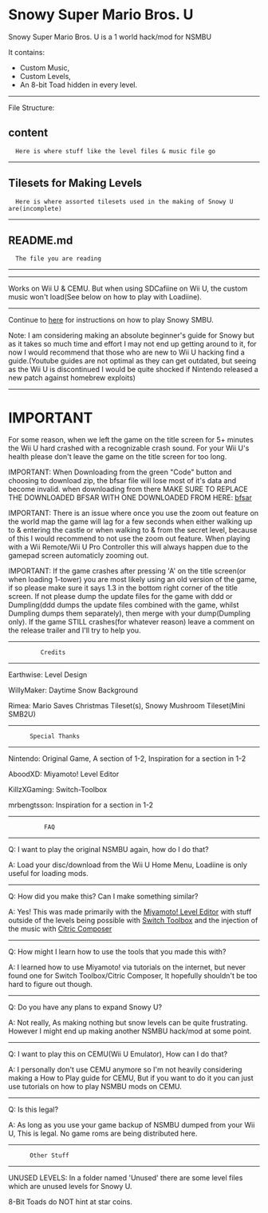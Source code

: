 # Snowy Super Mario Bros. U

Snowy Super Mario Bros. U is a 1 world hack/mod for NSMBU

It contains:
 - Custom Music,
 - Custom Levels,
 - An 8-bit Toad hidden in every level.

------------------------------------------------------------------------------------------

File Structure:


   content
   ------------------------------------
      Here is where stuff like the level files & music file go
   -------------------------------------
   
   Tilesets for Making Levels
   -------------------------------------
      Here is where assorted tilesets used in the making of Snowy U are(incomplete)
   -------------------------------------
   
   README.md
   -------------------------------------
      The file you are reading
   -------------------------------------
--------------------------------------------------------

Works on Wii U & CEMU. But when using SDCafiine on Wii U, the custom music won't load(See below on how to play with Loadiine).

------------------------------------------------------------------

Continue to [here](howToPlay.md) for instructions on how to play Snowy SMBU.


Note: I am considering making an absolute beginner's guide for Snowy but as it takes so much time and effort I may not end up getting around to it, for now I would recommend that those who are new to Wii U hacking find a guide.(Youtube guides are not optimal as they can get outdated, but seeing as the Wii U is discontinued I would be quite shocked if Nintendo released a new patch against homebrew exploits)

--------------------------------------------------------------------

# IMPORTANT

For some reason, when we left the game on the title screen for 5+ minutes the Wii U hard crashed with a recognizable crash sound. For your Wii U's health please don't leave the game on the title screen for too long.


IMPORTANT: When Downloading from the green "Code" button and choosing to download zip, the bfsar file will lose most of it's data and become invalid. when downloading from there MAKE SURE TO REPLACE THE DOWNLOADED BFSAR WITH ONE DOWNLOADED FROM HERE: [bfsar](https://github.com/Kitty-Cats/SnowySMBU/raw/master/content/CAFE/cafe_redpro_sound.bfsar)


IMPORTANT: There is an issue where once you use the zoom out feature on the world map the game will lag for a few seconds when either walking up to & entering the castle or when walking to & from the secret level, because of this I would recommend to not use the zoom out feature. When playing with a Wii Remote/Wii U Pro Controller this will always happen due to the gamepad screen automaticly zooming out.


IMPORTANT: If the game crashes after pressing 'A' on the title screen(or when loading 1-tower) you are most likely using an old version of the game, if so please make sure it says 1.3 in the bottom right corner of the title screen. If not please dump the update files for the game with ddd or Dumpling(ddd dumps the update files combined with the game, whilst Dumpling dumps them separately), then merge with your dump(Dumpling only). If the game STILL crashes(for whatever reason) leave a comment on the release trailer and I'll try to help you.

---------------------------------
             Credits
---------------------------------

Earthwise: Level Design

WillyMaker: Daytime Snow Background

Rimea: Mario Saves Christmas Tileset(s), Snowy Mushroom Tileset(Mini SMB2U)


---------------------------------
          Special Thanks
---------------------------------

Nintendo: Original Game, A section of 1-2, Inspiration for a section in 1-2

AboodXD: Miyamoto! Level Editor

KillzXGaming: Switch-Toolbox

mrbengtsson: Inspiration for a section in 1-2

---------------------------------
              FAQ
---------------------------------

Q: I want to play the original NSMBU again, how do I do that?

A: Load your disc/download from the Wii U Home Menu, Loadiine is only useful for loading mods.

----------------------------------------

Q: How did you make this? Can I make something similar?

A: Yes! This was made primarily with the [Miyamoto! Level Editor](https://github.com/aboood40091/Miyamoto) with stuff outside of the levels being possible with [Switch Toolbox](https://github.com/KillzXGaming/Switch-Toolbox) and the injection of the music with [Citric Composer](https://github.com/Gota7/Citric-Composer)

----------------------------------------

Q: How might I learn how to use the tools that you made this with?

A: I learned how to use Miyamoto! via tutorials on the internet, but never found one for Switch Toolbox/Citric Composer, It hopefully shouldn't be too hard to figure out though.

-----------------------------------------

Q: Do you have any plans to expand Snowy U?

A: Not really, As making nothing but snow levels can be quite frustrating. However I might end up making another NSMBU hack/mod at some point.

------------------------------------------

Q: I want to play this on CEMU(Wii U Emulator), How can I do that?

A: I personally don't use CEMU anymore so I'm not heavily considering making a How to Play guide for CEMU, But if you want to do it you can just use tutorials on how to play NSMBU mods on CEMU.

------------------------------------------

Q: Is this legal?

A: As long as you use your game backup of NSMBU dumped from your Wii U, This is legal. No game roms are being distributed here.

----------------------------------
          Other Stuff
----------------------------------

UNUSED LEVELS: In a folder named 'Unused' there are some level files which are unused levels for Snowy U.


8-Bit Toads do NOT hint at star coins.
